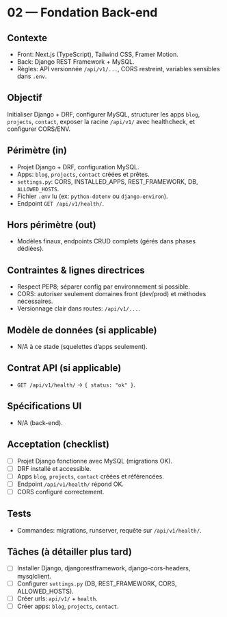 # 02 — Fondation Back-end

## Contexte

- Front: Next.js (TypeScript), Tailwind CSS, Framer Motion.
- Back: Django REST Framework + MySQL.
- Règles: API versionnée `/api/v1/...`, CORS restreint, variables sensibles dans `.env`.

## Objectif

Initialiser Django + DRF, configurer MySQL, structurer les apps `blog`, `projects`, `contact`, exposer la racine `/api/v1/` avec healthcheck, et configurer CORS/ENV.

## Périmètre (in)

- Projet Django + DRF, configuration MySQL.
- Apps: `blog`, `projects`, `contact` créées et prêtes.
- `settings.py`: CORS, INSTALLED_APPS, REST_FRAMEWORK, DB, `ALLOWED_HOSTS`.
- Fichier `.env` lu (ex: `python-dotenv` ou `django-environ`).
- Endpoint `GET /api/v1/health/`.

## Hors périmètre (out)

- Modèles finaux, endpoints CRUD complets (gérés dans phases dédiées).

## Contraintes & lignes directrices

- Respect PEP8; séparer config par environnement si possible.
- CORS: autoriser seulement domaines front (dev/prod) et méthodes nécessaires.
- Versionnage clair dans routes: `/api/v1/...`.

## Modèle de données (si applicable)

- N/A à ce stade (squelettes d’apps seulement).

## Contrat API (si applicable)

- `GET /api/v1/health/` → `{ status: "ok" }`.

## Spécifications UI

- N/A (back-end).

## Acceptation (checklist)

- [ ] Projet Django fonctionne avec MySQL (migrations OK).
- [ ] DRF installé et accessible.
- [ ] Apps `blog`, `projects`, `contact` créées et référencées.
- [ ] Endpoint `/api/v1/health/` répond OK.
- [ ] CORS configuré correctement.

## Tests

- Commandes: migrations, runserver, requête sur `/api/v1/health/`.

## Tâches (à détailler plus tard)

- [ ] Installer Django, djangorestframework, django-cors-headers, mysqlclient.
- [ ] Configurer `settings.py` (DB, REST_FRAMEWORK, CORS, ALLOWED_HOSTS).
- [ ] Créer urls: `api/v1/` + `health`.
- [ ] Créer apps: `blog`, `projects`, `contact`.
